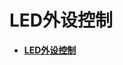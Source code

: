 # LED外设控制<a name="ZH-CN_TOPIC_0000001157319393"></a>

-   **[LED外设控制](device-wlan-led-control.md)**  


